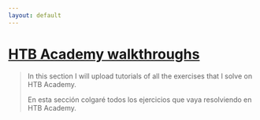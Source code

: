 ```yaml
---
layout: default
---
```


# [HTB Academy walkthroughs](pages/HTBAcademy.md)

> In this section I will upload tutorials of all the exercises that I solve on HTB Academy.
>
>En esta sección colgaré todos los ejercicios que vaya resolviendo en HTB Academy.
